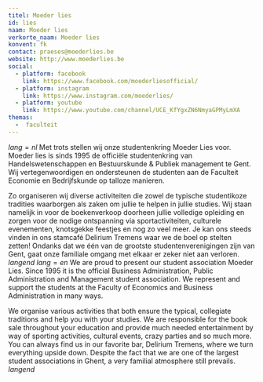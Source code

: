```yaml
---
titel: Moeder lies
id: lies
naam: Moeder lies
verkorte_naam: Moeder lies
konvent: fk
contact: praeses@moederlies.be
website: http://www.moederlies.be
social:
  - platform: facebook
    link: https://www.facebook.com/moederliesofficial/
  - platform: instagram
    link: https://www.instagram.com/moederlies/
  - platform: youtube
    link: https://www.youtube.com/channel/UCE_KfYgxZN6NmyaGPMyLmXA
themas:
  -  faculteit
---
```


$lang=nl$ 
Met trots stellen wij onze studentenkring Moeder Lies voor. Moeder lies
is sinds 1995 de officiële studentenkring van Handelswetenschappen en
Bestuurskunde & Publiek management te Gent. Wij vertegenwoordigen en
ondersteunen de studenten aan de Faculteit Economie en Bedrijfskunde op
talloze manieren.

Zo organiseren wij diverse activiteiten die zowel de typische
studentikoze tradities waarborgen als zaken om jullie te helpen in
jullie studies. Wij staan namelijk in voor de boekenverkoop doorheen
jullie volledige opleiding en zorgen voor de nodige ontspanning via
sportactiviteiten, culturele evenementen, knotsgekke feestjes en nog zo
veel meer. Je kan ons steeds vinden in ons stamcafé Delirium Tremens
waar we de boel op stelten zetten!
Ondanks dat we één van de grootste studentenverenigingen zijn van Gent,
gaat onze familiale omgang met elkaar er zeker niet aan verloren. 
$langend$ 
$lang=en$ 
We are proud to present our student association Moeder Lies. Since 1995 it is the official Business Administration, Public Administration and Management student association. We represent and support the students at the Faculty of Economics and Business Administration in many ways.

We organise various activities that both ensure the typical, collegiate traditions and help you with your studies. We are responsible for the book sale throughout your education and provide much needed entertainment by way of sporting activities, cultural events, crazy parties and so much more. You can always find us in our favorite bar, Delirium Tremens, where we turn everything upside down. Despite the fact that we are one of the largest student associations in Ghent, a very familial atmosphere still prevails. 
$langend$

